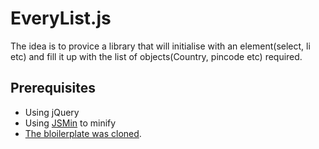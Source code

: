 EveryList.js
============
The idea is to provice a library that will initialise with an element(select, li etc)
and fill it up with the list of objects(Country, pincode etc) required.

Prerequisites
-----------
 - Using jQuery
 - Using [JSMin](https://github.com/douglascrockford/JSMin) to minify
 - [The bloilerplate was cloned](https://github.com/zenorocha/jquery-boilerplate/).